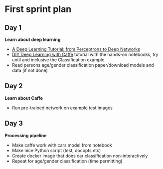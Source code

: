 # First sprint plan

## Day 1
**Learn about deep learning**

* [A Deep Learning Tutorial: from Perceptrons to Deep Networks](http://www.toptal.com/machine-learning/an-introduction-to-deep-learning-from-perceptrons-to-deep-networks)
* [DIY Deep Learning with Caffe](https://docs.google.com/presentation/d/1UeKXVgRvvxg9OUdh_UiC5G71UMscNPlvArsWER41PsU/edit?pli=1#slide=id.gc2fcdcce7_216_101) tutorial with the hands-on notebooks, try until and inclusive the Classification example.
*  Read persons age/gender classification paper/download models and data (if not done)

## Day 2
**Learn about Caffe**
* Run pre-trained network on example test images

## Day 3
**Processing pipeline**
* Make caffe work with cars model from notebook
* Make nice Python script (test, docopts etc)
* Create docker image that does car classification non-interactively
* Repeat for age/gender classification (time permitting)
